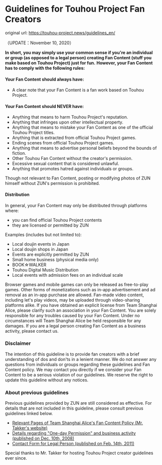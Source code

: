 # Guidelines for Touhou Project Fan Creators

original url: <https://touhou-project.news/guidelines_en/>

（UPDATE：November 10, 2020）

**In short, you may simply use your common sense if you're an individual or
group (as opposed to a legal person) creating Fan Content (stuff you make based
on Touhou Project) just for fun.** **However, your Fan Content has to comply
with the following rules:**

#### Your Fan Content should always have:

- A clear note that your Fan Content is a fan work based on Touhou Project.

#### Your Fan Content should NEVER have:

- Anything that means to harm Touhou Project's reputation.
- Anything that infringes upon other intellectual property.
- Anything that means to mistake your Fan Content as one of the official Touhou
  Project titles.
- Anything that is extracted from official Touhou Project games.
- Ending scenes from official Touhou Project games.
- Anything that means to advertise personal beliefs beyond the bounds of
  fiction.
- Other Touhou Fan Content without the creator's permission.
- Excessive sexual content that is considered unlawful.
- Anything that promotes hatred against individuals or groups.

Though not relevant to Fan Content, posting or modifying photos of ZUN himself
without ZUN's permission is prohibited.

#### Distribution

In general, your Fan Content may only be distributed through platforms where:

- you can find official Touhou Project contents
- they are licensed or permitted by ZUN

Examples (includes but not limited to):

- Local doujin events in Japan
- Local doujin shops in Japan
- Events are explicitly permitted by ZUN
- Small home business (physical media only)
- BOOK☆WALKER
- Touhou Digital Music Distribution
- Local events with admission fees on an individual scale

Browser games and mobile games can only be released as free-to-play games. Other
forms of monetizations such as in-app advertisement and ad removal as an in-app
purchase are allowed. Fan-made video content, including let's play videos, may
be uploaded through video-sharing platforms alike. If you have obtained an
explicit license from Team Shanghai Alice, please clarify such an association in
your Fan Content. You are solely responsible for any troubles caused by your Fan
Content. Under no circumstances will Team Shanghai Alice be held responsible for
any damages. If you are a legal person creating Fan Content as a business
activity, please contact us.

### Disclaimer

The intention of this guideline is to provide fan creators with a brief
understanding of dos and don'ts in a lenient manner. We do not answer any
questions from individuals or groups regarding these guidelines and Fan Content
policy. We may contact you directly if we consider your Fan Content to be a
serious violation of our guidelines. We reserve the right to update this
guideline without any notices.

### About previous guidelines

Previous guidelines provided by ZUN are still considered as effective. For
details that are not included in this guideline, please consult previous
guidelines linked below.

- [Relevant Pages of Team Shanghai Alice's Fan Content Policy (Mr. Takker's website)](http://takker6.tada-katsu.com/t-081.html)
- [Details regarding "One-day Permission" and business activity (published on Dec. 10th, 2008)](https://kourindou.exblog.jp/9178184/)
- [Contact Form for Legal Person (published on Feb. 14th, 2011)](https://kourindou.exblog.jp/14218252/)

Special thanks to Mr. Takker for hosting Touhou Project creator guidelines ever
since.

